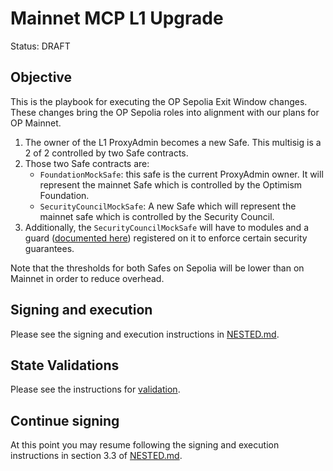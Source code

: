 # Mainnet MCP L1 Upgrade

Status: DRAFT

## Objective

This is the playbook for executing the OP Sepolia Exit Window changes. These changes bring the OP
Sepolia roles into alignment with our plans for OP Mainnet.

1. The owner of the L1 ProxyAdmin becomes a new Safe. This multisig is a 2 of 2 controlled by two
   Safe contracts.
1. Those two Safe contracts are:
    - `FoundationMockSafe`: this safe is the current ProxyAdmin owner. It will represent the mainnet
      Safe which is controlled by the Optimism Foundation.
    - `SecurityCouncilMockSafe`: A new Safe which will represent the mainnet safe which is
      controlled by the Security Council.
1. Additionally, the `SecurityCouncilMockSafe` will have to modules and a guard ([documented
   here](https://github.com/ethereum-optimism/specs/blob/maur/sc-safe-specs/specs/experimental/security-council-safe.md))
   registered on it to enforce certain security guarantees.

Note that the thresholds for both Safes on Sepolia will be lower than on Mainnet in order to reduce
overhead.

## Signing and execution

Please see the signing and execution instructions in [NESTED.md](../../../NESTED.md).

## State Validations

Please see the instructions for [validation](./VALIDATION.md).

## Continue signing

At this point you may resume following the signing and execution instructions in section 3.3 of [NESTED.md](../../../NESTED.md).
